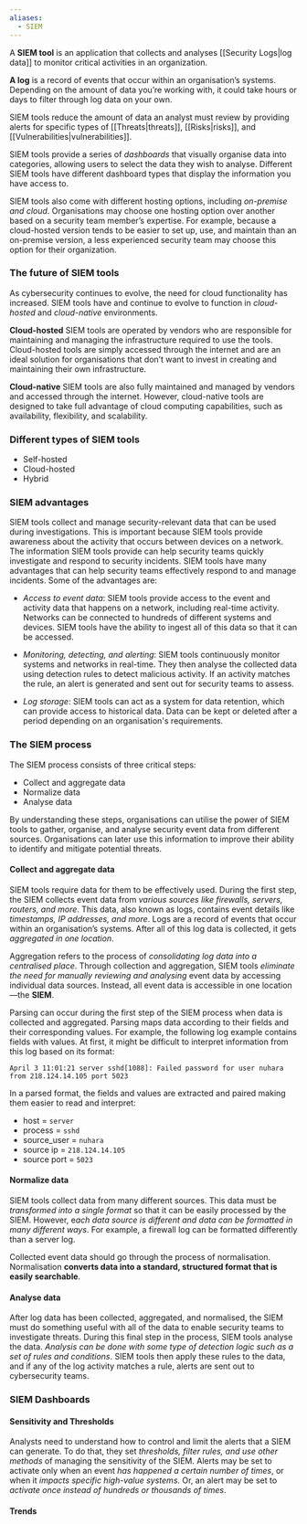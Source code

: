 ```yaml
---
aliases:
  - SIEM
---
```

A **SIEM tool** is an application that collects and analyses [[Security Logs|log data]] to monitor critical activities in an organization. 

**A log** is a record of events that occur within an organisation’s systems. Depending on the amount of data you’re working with, it could take hours or days to filter through log data on your own. 

SIEM tools reduce the amount of data an analyst must review by providing alerts for specific types of [[Threats|threats]], [[Risks|risks]], and [[Vulnerabilities|vulnerabilities]].

SIEM tools provide a series of *dashboards* that visually organise data into categories, allowing users to select the data they wish to analyse. Different SIEM tools have different dashboard types that display the information you have access to.

SIEM tools also come with different hosting options, including *on-premise and cloud*. Organisations may choose one hosting option over another based on a security team member’s expertise. For example, because a cloud-hosted version tends to be easier to set up, use, and maintain than an on-premise version, a less experienced security team may choose this option for their organization.

### The future of SIEM tools

As cybersecurity continues to evolve, the need for cloud functionality has increased. SIEM tools have and continue to evolve to function in *cloud-hosted* and *cloud-native* environments. 

**Cloud-hosted** SIEM tools are operated by vendors who are responsible for maintaining and managing the infrastructure required to use the tools. Cloud-hosted tools are simply accessed through the internet and are an ideal solution for organisations that don’t want to invest in creating and maintaining their own infrastructure.

**Cloud-native** SIEM tools are also fully maintained and managed by vendors and accessed through the internet. However, cloud-native tools are designed to take full advantage of cloud computing capabilities, such as availability, flexibility, and scalability.

### Different types of SIEM tools

- Self-hosted
- Cloud-hosted
- Hybrid

### SIEM advantages

SIEM tools collect and manage security-relevant data that can be used during investigations. This is important because SIEM tools provide awareness about the activity that occurs between devices on a network. The information SIEM tools provide can help security teams quickly investigate and respond to security incidents. SIEM tools have many advantages that can help security teams effectively respond to and manage incidents. Some of the advantages are:

- *Access to event data*: SIEM tools provide access to the event and activity data that happens on a network, including real-time activity. Networks can be connected to hundreds of different systems and devices. SIEM tools have the ability to ingest all of this data so that it can be accessed.

- *Monitoring, detecting, and alerting*: SIEM tools continuously monitor systems and networks in real-time. They then analyse the collected data using detection rules to detect malicious activity. If an activity matches the rule, an alert is generated and sent out for security teams to assess.

- *Log storage*: SIEM tools can act as a system for data retention, which can provide access to historical data. Data can be kept or deleted after a period depending on an organisation's requirements.

### The SIEM process

The SIEM process consists of three critical steps:

- Collect and aggregate data
- Normalize data 
- Analyse data

By understanding these steps, organisations can utilise the power of SIEM tools to gather, organise, and analyse security event data from different sources. Organisations can later use this information to improve their ability to identify and mitigate potential threats.

#### Collect and aggregate data

SIEM tools require data for them to be effectively used. During the first step, the SIEM collects event data from *various sources like firewalls, servers, routers, and more*. This data, also known as logs, contains event details like *timestamps, IP addresses, and more*. Logs are a record of events that occur within an organisation’s systems. After all of this log data is collected, it gets *aggregated in one location*. 

Aggregation refers to the process of *consolidating log data into a centralised place*. Through collection and aggregation, SIEM tools *eliminate the need for manually reviewing and analysing* event data by accessing individual data sources. Instead, all event data is accessible in one location—the **SIEM**. 

Parsing can occur during the first step of the SIEM process when data is collected and aggregated. Parsing maps data according to their fields and their corresponding values. For example, the following log example contains fields with values. At first, it might be difficult to interpret information from this log based on its format:

```
April 3 11:01:21 server sshd[1088]: Failed password for user nuhara from 218.124.14.105 port 5023
```

In a parsed format, the fields and values are extracted and paired making them easier to read and interpret:

- host = `server`
- process = `sshd`
- source_user = `nuhara`
- source ip = `218.124.14.105`
- source port = `5023`

#### Normalize data

SIEM tools collect data from many different sources. This data must be *transformed into a single format* so that it can be easily processed by the SIEM. However, e*ach data source is different and data can be formatted in many different ways*. For example, a firewall log can be formatted differently than a server log.

Collected event data should go through the process of normalisation. Normalisation **converts data into a standard, structured format that is easily searchable**. 

#### Analyse data

After log data has been collected, aggregated, and normalised, the SIEM must do something useful with all of the data to enable security teams to investigate threats. During this final step in the process, SIEM tools analyse the data. *Analysis can be done with some type of detection logic such as a set of rules and conditions*. SIEM tools then apply these rules to the data, and if any of the log activity matches a rule, alerts are sent out to cybersecurity teams.

### SIEM Dashboards

#### Sensitivity and Thresholds

Analysts need to understand how to control and limit the alerts that a SIEM can generate. To do that, they set *thresholds, filter rules, and use other methods* of managing the sensitivity of the SIEM. Alerts may be set to activate only when an event *has happened a certain number of times*, or when it *impacts specific high-value systems*. Or, an alert may be set to *activate once instead of hundreds or thousands of times*.

#### Trends

